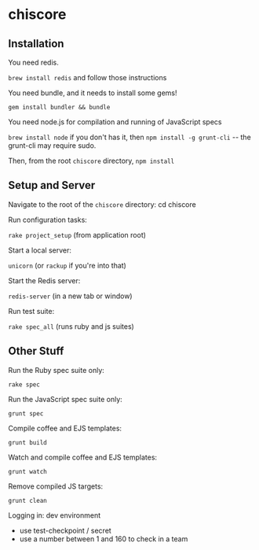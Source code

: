 chiscore
============

## Installation
You need redis.

`brew install redis` and follow those instructions

You need bundle, and it needs to install some gems!

`gem install bundler && bundle `

You need node.js for compilation and running of JavaScript specs

`brew install node` if you don't has it,
then `npm install -g grunt-cli` -- the grunt-cli may require sudo.

Then, from the root `chiscore` directory, `npm install`

## Setup and Server
Navigate to the  root of the `chiscore` directory:
    cd chiscore

Run configuration tasks:

`rake project_setup` (from application root)

Start a local server:

`unicorn` (or `rackup` if you're into that)

Start the Redis server:

`redis-server` (in a new tab or window)

Run test suite:

`rake spec_all` (runs ruby and js suites)

## Other Stuff
Run the Ruby spec suite only:

`rake spec`

Run the JavaScript spec suite only:

`grunt spec`

Compile coffee and EJS templates:

`grunt build`

Watch and compile coffee and EJS templates:

`grunt watch`

Remove compiled JS targets:

`grunt clean`

Logging in: dev environment
- use test-checkpoint / secret
- use a number between 1 and 160 to check in a team
